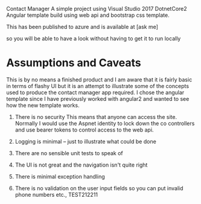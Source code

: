  Contact Manager
A simple project using Visual Studio 2017 DotnetCore2 Angular template
build using web api and bootstrap css template.

This has been published to azure and is available at [ask me]

so you will be able to have a look without having to get it to run locally

# Assumptions and Caveats
This is by no means a finished product and I am aware that it is fairly basic in terms of flashy UI but  it is an attempt to illustrate some of the concepts used to produce the contact manager app required.
I chose the angular template since I have previously worked with angular2 and wanted to see how the new template works.

1. There is no security
This means that anyone can access the site.
Normally I would use the Aspnet identity to lock down the co	controllers and use bearer tokens to control access to the web api.

2. Logging is minimal – just to illustrate what could be done
3. There are no sensible unit tests to speak of
4. The UI is not great and the navigation isn't quite right
5. There is minimal exception handling
6. There is no validation on the user input fields so you can put invalid phone numbers etc.,
TEST212211
